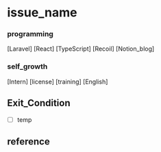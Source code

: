 # issue_name

### programming
[Laravel]
[React]
[TypeScript]
[Recoil]
[Notion_blog]

### self_growth
[Intern]
[license]
[training]
[English] 

## Exit_Condition
- [ ] temp

## reference



